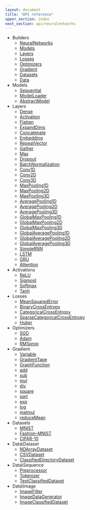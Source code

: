 ```yaml
---
layout: document
title: "API reference"
upper_section: index
next_section: api/neuralnetworks
---
```


- Builders
    - [NeuralNetworks](neuralnetworks.html)
    - [Models](models.html)
    - [Layers](layers.html)
    - [Losses](losses.html)
    - [Optimizers](optimizers.html)
    - [Gradient](gradient.html)
    - [Datasets](datasets.html)
    - [Data](data.html)
- Models
    - [Sequential](sequential.html)
    - [ModelLoader](modelloader.html)
    - [AbstractModel](abstractmodel.html)
- Layers
    - [Dense](dense.html)
    - [Activation](activation.html)
    - [Flatten](flatten.html)
    - [ExpandDims](expanddims.html)
    - [Concatenate](concatenate.html)
    - [Embedding](embedding.html)
    - [RepeatVector](repeatvector.html)
    - [Gather](gather.html)
    - [Max](max.html)
    - [Dropout](dropout.html)
    - [BatchNormalization](batchnormalization.html)
    - [Conv1D](conv1d.html)
    - [Conv2D](conv2d.html)
    - [Conv3D](conv3d.html)
    - [MaxPooling1D](maxpooling1d.html)
    - [MaxPooling2D](maxpooling2d.html)
    - [MaxPooling3D](maxpooling3d.html)
    - [AveragePooling1D](averagepooling1d.html)
    - [AveragePooling2D](averagepooling2d.html)
    - [AveragePooling3D](averagepooling3d.html)
    - [GlobalMaxPooling1D](globalmaxpooling1d.html)
    - [GlobalMaxPooling2D](globalmaxpooling2d.html)
    - [GlobalMaxPooling3D](globalmaxpooling3d.html)
    - [GlobalAveragePooling1D](globalaveragepooling1d.html)
    - [GlobalAveragePooling2D](globalaveragepooling2d.html)
    - [GlobalAveragePooling3D](globalaveragepooling3d.html)
    - [SimpleRNN](simplernn.html)
    - [LSTM](lstm.html)
    - [GRU](gru.html)
    - [Attention](attention.html)
- Activations
    - [ReLU](relu.html)
    - [Sigmoid](sigmoid.html)
    - [Softmax](softmax.html)
    - [Tanh](tanh.html)
- Losses
    - [MeanSquaredError](meansquarederror.html)
    - [BinaryCrossEntropy](binarycrossentropy.html)
    - [CategoricalCrossEntropy](categoricalcrossentropy.html)
    - [SparseCategoricalCrossEntropy](sparsecategoricalcrossentropy.html)
    - [Huber](huber.html)
- Optimizers
    - [SGD](sgd.html)
    - [Adam](adam.html)
    - [RMSprop](rmsprop.html)
- Gradient
    - [Variable](variable.html)
    - [GradientTape](gradienttape.html)
    - [GraphFunction](graphfunction.html)
    - [add](add.html)
    - [sub](sub.html)
    - [mul](mul.html)
    - [div](div.html)
    - [square](square.html)
    - [sqrt](sqrt.html)
    - [exp](exp.html)
    - [log](log.html)
    - [matmul](matmul.html)
    - [reduceMean](reducemean.html)
- Datasets
    - [MNIST](mnist.html)
    - [Fashion-MNIST](fashionmnist.html)
    - [CIFAR-10](cifar10.html)
- Data\\Dataset
    - [NDArrayDataset](ndarraydataset.html)
    - [CSVDataset](csvdataset.html)
    - [ClassifiedDirectoryDataset](classifieddirectorydataset.html)
- Data\\Sequence
    - [Preprocessor](preprocessor.html)
    - [Tokenizer](tokenizer.html)
    - [TextClassifiedDataset](textclassifieddataset.html)
- Data\\Image
    - [ImageFilter](imagefilter.html)
    - [ImageDataGenerator](imagedatagenerator.html)
    - [ImageClassifiedDataset](imageclassifieddataset.html)
